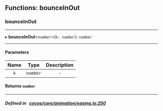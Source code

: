 ## Functions: bounceInOut

### bounceInOut


___
▸ **bounceInOut**<`number`\>(`k: number`): `number`
___


#### Parameters

| Name | Type | Description |
| :------: | :------: | :------: |
| `k` | `number` | - |


#### Returns `number` 
___


##### Defined in &nbsp;   [cocos/core/animation/easing.ts:250](https://github.com/cocos-creator/engine/blob/c7bf6b8a9/cocos/core/animation/easing.ts#L250)&nbsp;
